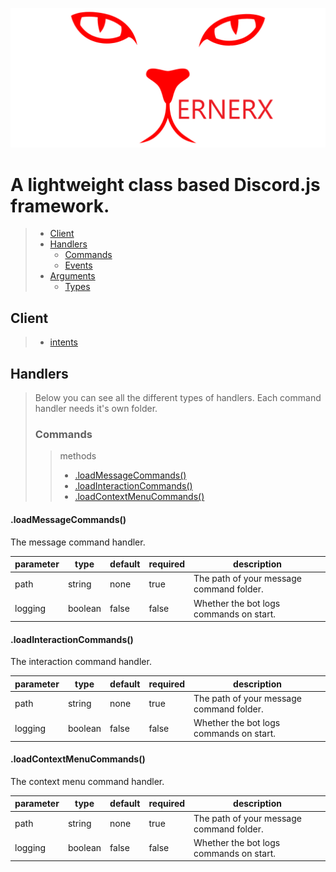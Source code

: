 ![Xernerx](./styles/banner.png)

# A lightweight class based Discord.js framework.

> - [Client](#Client)
> - [Handlers](#Handlers)
>   - [Commands](#Commands)
>   - [Events](#Events)
> - [Arguments](#Arguments)
>   - [Types](#Argument#Types)

## Client

> - [intents](#Client#Intents)

## Handlers

> Below you can see all the different types of handlers. Each command handler needs it's own folder.
>
> ### Commands
>
> > methods
> >
> > - [.loadMessageCommands()](<#.loadMessageCommands()>)
> > - [.loadInteractionCommands()](<#.loadInteractionCommands()>)
> > - [.loadContextMenuCommands()](<#.loadContextMenuCommands()>)

#### .loadMessageCommands()

The message command handler.

| parameter | type    | default | required | description                              |
| --------- | ------- | ------- | -------- | ---------------------------------------- |
| path      | string  | none    | true     | The path of your message command folder. |
| logging   | boolean | false   | false    | Whether the bot logs commands on start.  |

#### .loadInteractionCommands()

The interaction command handler.

| parameter | type    | default | required | description                              |
| --------- | ------- | ------- | -------- | ---------------------------------------- |
| path      | string  | none    | true     | The path of your message command folder. |
| logging   | boolean | false   | false    | Whether the bot logs commands on start.  |

#### .loadContextMenuCommands()

The context menu command handler.

| parameter | type    | default | required | description                              |
| --------- | ------- | ------- | -------- | ---------------------------------------- |
| path      | string  | none    | true     | The path of your message command folder. |
| logging   | boolean | false   | false    | Whether the bot logs commands on start.  |
